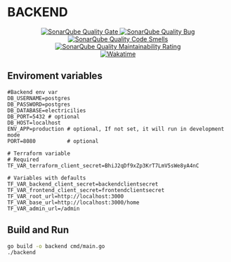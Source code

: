 # BACKEND

<div align=center>
  <a href="https://sonarcloud.io/summary/new_code?id=electricilies_backend">
    <img alt="SonarQube Quality Gate" src="https://sonarcloud.io/api/project_badges/measure?project=electricilies_backend&metric=alert_status"/>
  </a>
  <a href="https://sonarcloud.io/summary/new_code?id=electricilies_backend">
    <img alt="SonarQube Quality Bug" src="https://sonarcloud.io/api/project_badges/measure?project=electricilies_backend&metric=bugs"/>
  </a>
  <a href="https://sonarcloud.io/summary/new_code?id=electricilies_backend">
    <img alt="SonarQube Quality Code Smells" src="https://sonarcloud.io/api/project_badges/measure?project=electricilies_backend&metric=code_smells"/>
  </a>
  <a href="https://sonarcloud.io/summary/new_code?id=electricilies_backend">
    <img alt="SonarQube Quality Maintainability Rating" src="https://sonarcloud.io/api/project_badges/measure?project=electricilies_backend&metric=sqale_rating"/>
  </a>
  <br />
  <a href="https://wakatime.com/badge/github/electricilies/backend">
    <img alt="Wakatime" src="https://wakatime.com/badge/github/electricilies/backend.svg"/>
  </a>
</div>

## Enviroment variables

```dotenv
#Backend env var
DB_USERNAME=postgres
DB_PASSWORD=postgres
DB_DATABASE=electricilies
DB_PORT=5432 # optional
DB_HOST=localhost
ENV_APP=production # optional, If not set, it will run in development mode
PORT=8080          # optional

# Terraform variable
# Required
TF_VAR_terraform_client_secret=BhiJ2qDf9xZp3KrT7LmV5sWe8yA4nC

# Variables with defaults
TF_VAR_backend_client_secret=backendclientsecret
TF_VAR_frontend_client_secret=frontendclientsecret
TF_VAR_root_url=http://localhost:3000
TF_VAR_base_url=http://localhost:3000/home
TF_VAR_admin_url=/admin
```

## Build and Run

```bash
go build -o backend cmd/main.go
./backend
```
